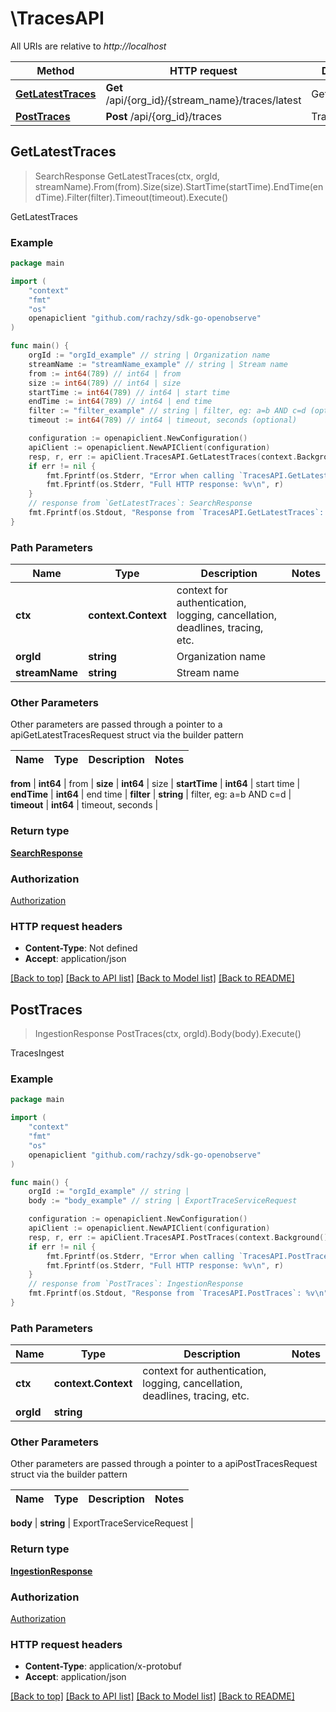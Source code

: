 # \TracesAPI

All URIs are relative to _http://localhost_

| Method                                              | HTTP request                                      | Description     |
| --------------------------------------------------- | ------------------------------------------------- | --------------- |
| [**GetLatestTraces**](TracesAPI.md#GetLatestTraces) | **Get** /api/{org_id}/{stream_name}/traces/latest | GetLatestTraces |
| [**PostTraces**](TracesAPI.md#PostTraces)           | **Post** /api/{org_id}/traces                     | TracesIngest    |

## GetLatestTraces

> SearchResponse GetLatestTraces(ctx, orgId, streamName).From(from).Size(size).StartTime(startTime).EndTime(endTime).Filter(filter).Timeout(timeout).Execute()

GetLatestTraces

### Example

```go
package main

import (
	"context"
	"fmt"
	"os"
	openapiclient "github.com/rachzy/sdk-go-openobserve"
)

func main() {
	orgId := "orgId_example" // string | Organization name
	streamName := "streamName_example" // string | Stream name
	from := int64(789) // int64 | from
	size := int64(789) // int64 | size
	startTime := int64(789) // int64 | start time
	endTime := int64(789) // int64 | end time
	filter := "filter_example" // string | filter, eg: a=b AND c=d (optional)
	timeout := int64(789) // int64 | timeout, seconds (optional)

	configuration := openapiclient.NewConfiguration()
	apiClient := openapiclient.NewAPIClient(configuration)
	resp, r, err := apiClient.TracesAPI.GetLatestTraces(context.Background(), orgId, streamName).From(from).Size(size).StartTime(startTime).EndTime(endTime).Filter(filter).Timeout(timeout).Execute()
	if err != nil {
		fmt.Fprintf(os.Stderr, "Error when calling `TracesAPI.GetLatestTraces``: %v\n", err)
		fmt.Fprintf(os.Stderr, "Full HTTP response: %v\n", r)
	}
	// response from `GetLatestTraces`: SearchResponse
	fmt.Fprintf(os.Stdout, "Response from `TracesAPI.GetLatestTraces`: %v\n", resp)
}
```

### Path Parameters

| Name           | Type                | Description                                                                 | Notes |
| -------------- | ------------------- | --------------------------------------------------------------------------- | ----- |
| **ctx**        | **context.Context** | context for authentication, logging, cancellation, deadlines, tracing, etc. |
| **orgId**      | **string**          | Organization name                                                           |
| **streamName** | **string**          | Stream name                                                                 |

### Other Parameters

Other parameters are passed through a pointer to a apiGetLatestTracesRequest struct via the builder pattern

| Name | Type | Description | Notes |
| ---- | ---- | ----------- | ----- |

**from** | **int64** | from |
**size** | **int64** | size |
**startTime** | **int64** | start time |
**endTime** | **int64** | end time |
**filter** | **string** | filter, eg: a&#x3D;b AND c&#x3D;d |
**timeout** | **int64** | timeout, seconds |

### Return type

[**SearchResponse**](SearchResponse.md)

### Authorization

[Authorization](../README.md#Authorization)

### HTTP request headers

- **Content-Type**: Not defined
- **Accept**: application/json

[[Back to top]](#) [[Back to API list]](../README.md#documentation-for-api-endpoints)
[[Back to Model list]](../README.md#documentation-for-models)
[[Back to README]](../README.md)

## PostTraces

> IngestionResponse PostTraces(ctx, orgId).Body(body).Execute()

TracesIngest

### Example

```go
package main

import (
	"context"
	"fmt"
	"os"
	openapiclient "github.com/rachzy/sdk-go-openobserve"
)

func main() {
	orgId := "orgId_example" // string |
	body := "body_example" // string | ExportTraceServiceRequest

	configuration := openapiclient.NewConfiguration()
	apiClient := openapiclient.NewAPIClient(configuration)
	resp, r, err := apiClient.TracesAPI.PostTraces(context.Background(), orgId).Body(body).Execute()
	if err != nil {
		fmt.Fprintf(os.Stderr, "Error when calling `TracesAPI.PostTraces``: %v\n", err)
		fmt.Fprintf(os.Stderr, "Full HTTP response: %v\n", r)
	}
	// response from `PostTraces`: IngestionResponse
	fmt.Fprintf(os.Stdout, "Response from `TracesAPI.PostTraces`: %v\n", resp)
}
```

### Path Parameters

| Name      | Type                | Description                                                                 | Notes |
| --------- | ------------------- | --------------------------------------------------------------------------- | ----- |
| **ctx**   | **context.Context** | context for authentication, logging, cancellation, deadlines, tracing, etc. |
| **orgId** | **string**          |                                                                             |

### Other Parameters

Other parameters are passed through a pointer to a apiPostTracesRequest struct via the builder pattern

| Name | Type | Description | Notes |
| ---- | ---- | ----------- | ----- |

**body** | **string** | ExportTraceServiceRequest |

### Return type

[**IngestionResponse**](IngestionResponse.md)

### Authorization

[Authorization](../README.md#Authorization)

### HTTP request headers

- **Content-Type**: application/x-protobuf
- **Accept**: application/json

[[Back to top]](#) [[Back to API list]](../README.md#documentation-for-api-endpoints)
[[Back to Model list]](../README.md#documentation-for-models)
[[Back to README]](../README.md)
